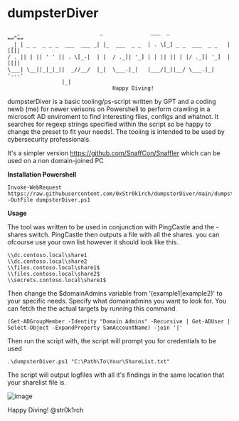 # dumpsterDiver

```
   _                         _               ___  _                  ==^==
 _| | _ _  _ _ _  ___  ___ _| |_  ___  _ _  | . \[_] _ _  ___  _ _   |[[[|
/ . || | || ' ' || . \[_-|  | |  / ._]| '_] | | || || | |/ ._]| '_]  |[[[|        
\___| \__||_|_|_||  _//__/  |_|  \___.|_|   |___/|_||__/ \___.|_|    '---'
                 |_|                                                    
 							     Happy Diving!
```
														 
dumpsterDiver is a basic tooling/ps-script written by GPT and a coding newb (me) for newer verisons on Powershell
to perform crawling in a microsoft AD enviroment to find interesting files, configs and whatnot.
It searches for regexp strings specified within the script so be happy to change the preset to
fit your needs!. The tooling is intended to be used by cybersecurity professionals.

It's a simpler version https://github.com/SnaffCon/Snaffler which can be used on a non domain-joined PC

**Installation Powershell**
```
Invoke-WebRequest https://raw.githubusercontent.com/0xStr0k1rch/dumpsterDiver/main/dumpsterDiver.ps1 -OutFile dumpsterDiver.ps1
```

**Usage**

The tool was written to be used in conjunction with PingCastle and the -shares switch. PingCastle then outputs a file with all the shares. 
you can ofcourse use your own list however it should look like this.

```
\\dc.contoso.local\share1
\\dc.contoso.local\share2
\\files.contoso.local\share1$
\\files.contoso.local\share2$
\\secrets.contoso.local\share1$
```

Then change the $domainAdmins variable from '(example1|example2)' to your specific needs. Specify what domainadmins you want to look for.
You can fetch the the actual targets by running this command.
```
(Get-ADGroupMember -Identity "Domain Admins" -Recursive | Get-ADUser | Select-Object -ExpandProperty SamAccountName) -join '|'
```
Then run the script with, the script will prompt you for credentials to be used
```
.\dumpsterDiver.ps1 "C:\Path\To\Your\ShareList.txt"
```
The script will output logfiles with all it's findings in the same location that your sharelist file is.

![image](https://github.com/0xStr0k1rch/dumpsterDiver/assets/130508141/90477626-9143-4558-8b60-699cc3b0e441)

Happy Diving!
@str0k1rch


